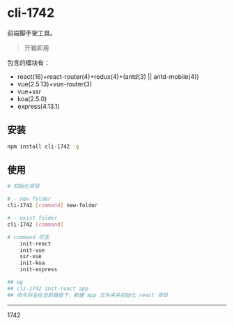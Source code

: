 # cli-1742

前端脚手架工具。

> 开箱即用

包含的模块有：

- react(16)+react-router(4)+redux(4)+(antd(3) || antd-mobile(4))
- vue(2.5.13)+vue-router(3)
- vue+ssr
- koa(2.5.0)
- express(4.13.1)

## 安装

```bash
npm install cli-1742 -g
```

## 使用

``` bash
# 初始化项目

# - new folder
cli-1742 [command] new-folder

# - exist folder
cli-1742 [command]

# command 可选
    init-react
    init-vue
    ssr-vue
    init-koa
    init-express

## eg
## cli-1742 init-react app
## 命令将会在当前路径下，新建 app 文件夹并初始化 react 项目
```

---

1742
